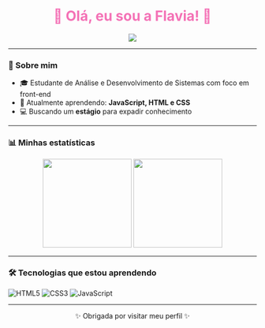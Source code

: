 <h1 align="center" style="color:#f472b6;">🌸 Olá, eu sou a Flavia! 🌸</h1>

<p align="center">
  <img src="https://readme-typing-svg.herokuapp.com?color=F472B6&center=true&lines=Estudante+de+Front-end;Aprendendo+JavaScript,+HTML+e+CSS" />
</p>

---

### 💖 Sobre mim

- 🎓 Estudante de Análise e Desenvolvimento de Sistemas com foco em front-end  
- 🌱 Atualmente aprendendo: **JavaScript, HTML e CSS**  
- 💻 Buscando um **estágio** para expadir conhecimento

---

### 📊 Minhas estatísticas

<p align="center">
  <img height="180em" src="https://github-readme-stats.vercel.app/api?username=seunome&show_icons=true&theme=synthwave&icon_color=F472B6&title_color=F472B6&text_color=FADADD" />
  <img height="180em" src="https://github-readme-stats.vercel.app/api/top-langs/?username=seunome&layout=compact&theme=synthwave&title_color=F472B6&text_color=FADADD" />
</p>

---

### 🛠️ Tecnologias que estou aprendendo

![HTML5](https://img.shields.io/badge/-HTML5-FFD1DC?style=flat-square&logo=html5&logoColor=black)
![CSS3](https://img.shields.io/badge/-CSS3-ff99cc?style=flat-square&logo=css3)
![JavaScript](https://img.shields.io/badge/-JavaScript-f472b6?style=flat-square&logo=javascript&logoColor=black)

---

<p align="center">✨ Obrigada por visitar meu perfil ✨</p>
